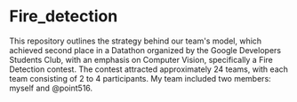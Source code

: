 # Fire_detection
This repository outlines the strategy behind our team's model, which achieved second place in a Datathon organized by the Google Developers Students Club, with an emphasis on Computer Vision, specifically a Fire Detection contest. The contest attracted approximately 24 teams, with each team consisting of 2 to 4 participants. My team included two members: myself and @point516.
